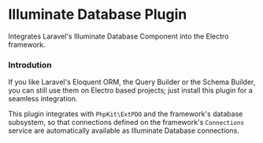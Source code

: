# Illuminate Database Plugin
Integrates Laravel's Illuminate Database Component into the Electro framework.

### Introdution

If you like Laravel's Eloquent ORM, the Query Builder or the Schema Builder, you can still use them on Electro based projects; just install this plugin for a seamless integration.

This plugin integrates with `PhpKit\ExtPDO` and the framework's database subsystem, so that connections defined on the framework's `Connections` service are automatically available as Illuminate Database connections.
